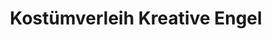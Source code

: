 ---
title: "Kostümverleih Kreative Engel"
url: /dresden/kostuemverleih-kreative-engel/
shop: Mieten
---